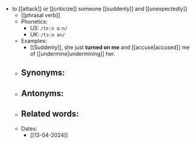 - to [[attack]] or [[criticize]] someone [[suddenly]] and [[unexpectedly]]
	- [[phrasal verb]]
	- Phonetics:
		- US: `/tɝːn ɑːn/`
		- UK: `/tɜːn ɒn/`
	- Examples:
		- [[Suddenly]], she just **turned on me** and [[accuse|accused]] me of [[undermine|undermining]] her.
	- Synonyms:
		- 
	- Antonyms:
		- 
	- Related words:
		- 
	- Dates:
		- [[13-04-2024]]
